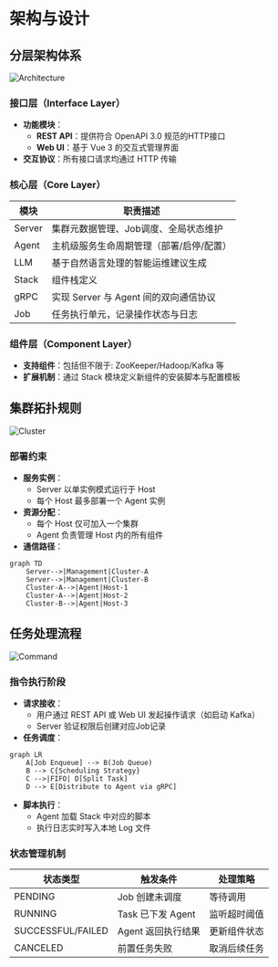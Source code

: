 # 架构与设计

## 分层架构体系
![Architecture](https://github.com/user-attachments/assets/1425d981-f6a2-4bb6-b0a6-a76f0969b99a)
### 接口层（Interface Layer）
* **功能模块**：
    * **REST API**：提供符合 OpenAPI 3.0 规范的HTTP接口
    * **Web UI**：基于 Vue 3 的交互式管理界面
* **交互协议**：所有接口请求均通过 HTTP 传输

### 核心层（Core Layer）
| 模块     | 职责描述                       |
|--------|----------------------------|
| Server | 集群元数据管理、Job调度、全局状态维护       |
| Agent  | 主机级服务生命周期管理（部署/启停/配置）      |
| LLM    | 基于自然语言处理的智能运维建议生成          |
| Stack  | 组件栈定义                      |
| gRPC   | 实现 Server 与 Agent 间的双向通信协议 |
| Job    | 任务执行单元，记录操作状态与日志           |

### 组件层（Component Layer）
* **支持组件**：包括但不限于: ZooKeeper/Hadoop/Kafka 等
* **扩展机制**：通过 Stack 模块定义新组件的安装脚本与配置模板

## 集群拓扑规则
![Cluster](https://github.com/user-attachments/assets/fc0f3050-d66c-4c04-a258-11290f556a28)
### 部署约束
* **服务实例**：
    * Server 以单实例模式运行于 Host
    * 每个 Host 最多部署一个 Agent 实例
* **资源分配**：
    * 每个 Host 仅可加入一个集群
    * Agent 负责管理 Host 内的所有组件
* **通信路径**：
```mermaid
graph TD
    Server-->|Management|Cluster-A
    Server-->|Management|Cluster-B
    Cluster-A-->|Agent|Host-1
    Cluster-A-->|Agent|Host-2
    Cluster-B-->|Agent|Host-3
```

## 任务处理流程
![Command](https://github.com/user-attachments/assets/7262b8a8-e8a2-420c-b642-c0838bcf6591)
### 指令执行阶段
* **请求接收**：
    * 用户通过 REST API 或 Web UI 发起操作请求（如启动 Kafka）
    * Server 验证权限后创建对应Job记录
* **任务调度**：
```mermaid
graph LR
    A[Job Enqueue] --> B(Job Queue)
    B --> C{Scheduling Strategy}
    C -->|FIFO| D[Split Task]
    D --> E[Distribute to Agent via gRPC]
```
* **脚本执行**：
    * Agent 加载 Stack 中对应的脚本
    * 执行日志实时写入本地 Log 文件

### 状态管理机制
| 状态类型              | 触发条件           | 处理策略   |
|-------------------|----------------|--------|
| PENDING           | Job 创建未调度      | 等待调用   |
| RUNNING           | Task 已下发 Agent | 监听超时阈值 |
| SUCCESSFUL/FAILED | Agent 返回执行结果   | 更新组件状态 |
| CANCELED          | 前置任务失败         | 取消后续任务 |